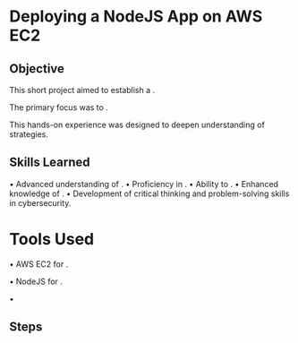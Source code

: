 # Deploying a NodeJS App on AWS EC2


## Objective

This short project aimed to establish a  . 

The primary focus was to  . 

This hands-on experience was designed to deepen understanding of       strategies.


## Skills Learned

•	Advanced understanding of .
•	Proficiency in .
•	Ability to .
•	Enhanced knowledge of .
•	Development of critical thinking and problem-solving skills in cybersecurity.


# Tools Used

•	AWS EC2 for .

•	NodeJS for .

•	 


## Steps



